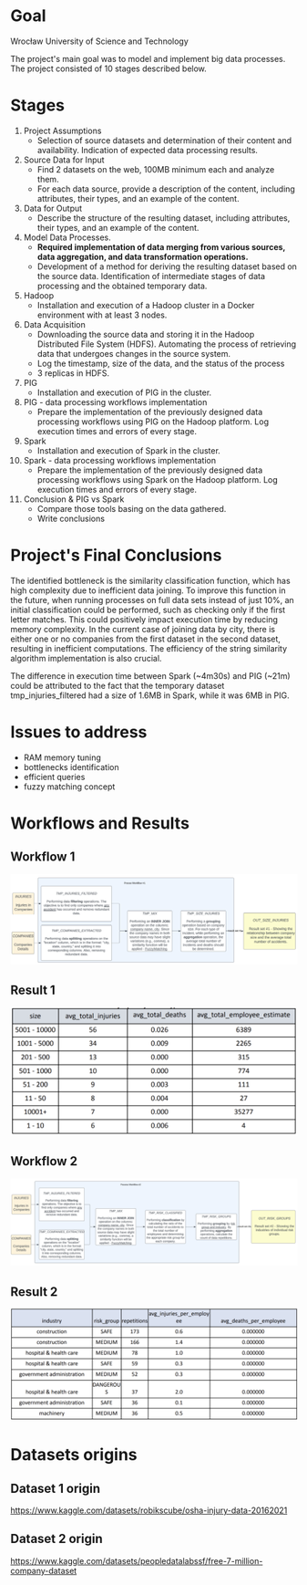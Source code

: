 # Goal
Wrocław University of Science and Technology

The project's main goal was to model and implement big data processes. The project consisted of 10 stages described below.

# Stages
1. Project Assumptions
    - Selection of source datasets and determination of their content and availability. Indication of expected data processing results.
2. Source Data for Input
    - Find 2 datasets on the web, 100MB minimum each and analyze them.
    - For each data source, provide a description of the content, including attributes, their types, and an example of the content.
3. Data for Output
    - Describe the structure of the resulting dataset, including attributes, their types, and an example of the content.
4. Model Data Processes.
    - **Required implementation of data merging from various sources, data aggregation, and data transformation operations.**
    - Development of a method for deriving the resulting dataset based on the source data. Identification of intermediate stages of data processing and the obtained temporary data.
5. Hadoop
    - Installation and execution of a Hadoop cluster in a Docker environment with at least 3 nodes.
6. Data Acquisition
    - Downloading the source data and storing it in the Hadoop Distributed File System (HDFS). Automating the process of retrieving data that undergoes changes in the source system.
    - Log the timestamp, size of the data, and the status of the process
    - 3 replicas in HDFS.
7. PIG
    - Installation and execution of PIG in the cluster.
8. PIG - data processing workflows implementation
    - Prepare the implementation of the previously designed data processing workflows using PIG on the Hadoop platform. Log execution times and errors of every stage.
9. Spark
    - Installation and execution of Spark in the cluster.
10. Spark - data processing workflows implementation
    - Prepare the implementation of the previously designed data processing workflows using Spark on the Hadoop platform. Log execution times and errors of every stage.
11. Conclusion & PIG vs Spark
    - Compare those tools basing on the data gathered.
    - Write conclusions

# Project's Final Conclusions
The identified bottleneck is the similarity classification function, which has high complexity due to inefficient data joining. To improve this function in the future, when running processes on full data sets instead of just 10%, an initial classification could be performed, such as checking only if the first letter matches. This could positively impact execution time by reducing memory complexity. In the current case of joining data by city, there is either one or no companies from the first dataset in the second dataset, resulting in inefficient computations. The efficiency of the string similarity algorithm implementation is also crucial.

The difference in execution time between Spark (~4m30s) and PIG (~21m) could be attributed to the fact that the temporary dataset tmp_injuries_filtered had a size of 1.6MB in Spark, while it was 6MB in PIG.

# Issues to address
- RAM memory tuning
- bottlenecks identification
- efficient queries
- fuzzy matching concept

# Workflows and Results
## Workflow 1
![Alt text](./readme-res/p1-workflow.png "pointless description")
## Result 1
![Alt text](./readme-res/p1-result.png?raw=true "pointless description")
## Workflow 2
![Alt text](./readme-res/p2-workflow.png?raw=true "pointless description")
## Result 2
![Alt text](./readme-res/p2-result-top10.png?raw=true "pointless description")

# Datasets origins
## Dataset 1 origin
https://www.kaggle.com/datasets/robikscube/osha-injury-data-20162021
## Dataset 2 origin
https://www.kaggle.com/datasets/peopledatalabssf/free-7-million-company-dataset
